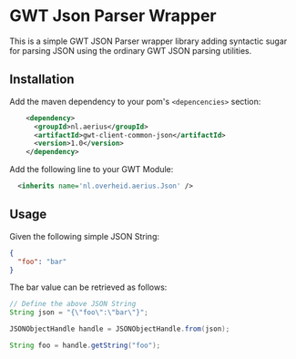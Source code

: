 # GWT Json Parser Wrapper

This is a simple GWT JSON Parser wrapper library adding syntactic sugar for parsing JSON using the ordinary GWT JSON parsing utilities.

## Installation

Add the maven dependency to your pom's `<depencencies>` section:

```xml
    <dependency>
      <groupId>nl.aerius</groupId>
      <artifactId>gwt-client-common-json</artifactId>
      <version>1.0</version>
    </dependency>
```

Add the following line to your GWT Module:

```xml
  <inherits name='nl.overheid.aerius.Json' />
```

## Usage

Given the following simple JSON String:

```JSON
{
  "foo": "bar"
}
```

The bar value can be retrieved as follows:

```java
// Define the above JSON String
String json = "{\"foo\":\"bar\"}";

JSONObjectHandle handle = JSONObjectHandle.from(json);

String foo = handle.getString("foo");
```
